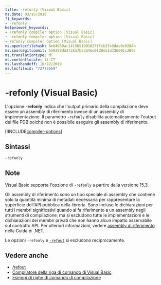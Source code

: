 ```yaml
---
title: -refonly (Visual Basic)
ms.date: 03/16/2018
f1_keywords:
- -refonly
helpviewer_keywords:
- /refonly compiler option [Visual Basic]
- -refonly compiler option [Visual Basic]
- refonly compiler option [Visual Basic]
ms.openlocfilehash: 8e64989ac1410b51991027ffcb33e8dae0c0284b
ms.sourcegitcommit: 559259da2738a7b33a46c0130e51d336091c2097
ms.translationtype: MT
ms.contentlocale: it-IT
ms.lasthandoff: 10/22/2019
ms.locfileid: "72775559"
---
```

# <a name="-refonly-visual-basic"></a>-refonly (Visual Basic)

L'opzione **-refonly** indica che l'output primario della compilazione deve essere un assembly di riferimento invece di un assembly di implementazione. Il parametro `-refonly` disabilita automaticamente l'output dei file PDB poiché non è possibile eseguire gli assembly di riferimento.

[!INCLUDE[compiler-options](~/includes/compiler-options.md)]

## <a name="syntax"></a>Sintassi

```console
-refonly
```

## <a name="remarks"></a>Note

Visual Basic supporta l'opzione di `-refonly` a partire dalla versione 15,3.

Gli assembly di riferimento sono un tipo speciale di assembly che contiene solo la quantità minima di metadati necessaria per rappresentare la superficie dell'API pubblica della libreria. Sono incluse le dichiarazioni per tutti i membri significativi quando si fa riferimento a un assembly negli strumenti di compilazione, ma si escludono tutte le implementazioni e le dichiarazioni dei membri privati che non hanno alcun impatto osservabile sul contratto API. Per ulteriori informazioni, vedere [assembly di riferimento](../../../standard/assembly/reference-assemblies.md) nella Guida di .NET.

Le opzioni `-refonly` e [`-refout`](refout-compiler-option.md) si escludono reciprocamente.

## <a name="see-also"></a>Vedere anche

- [/refout](refout-compiler-option.md)
- [Compilatore della riga di comando di Visual Basic](index.md)
- [Esempi di righe di comando di compilazione](sample-compilation-command-lines.md)
